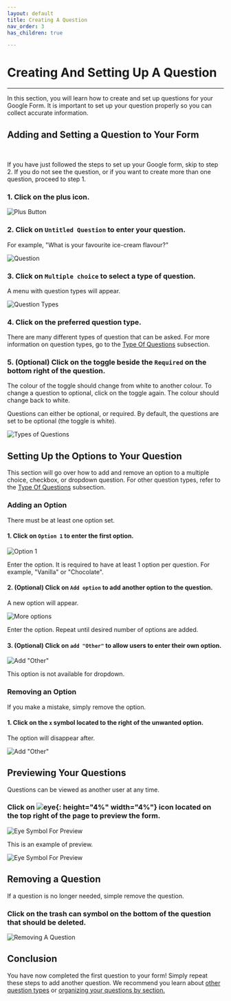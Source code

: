 ```yaml
---
layout: default
title: Creating A Question
nav_order: 3
has_children: true

---
```


# Creating And Setting Up A Question

---

In this section, you will learn how to create and set up questions for your Google Form. It is important to set up your question properly so you can collect accurate information.

## Adding and Setting a Question to Your Form

<br />

If you have just followed the steps to set up your Google form, skip to step 2. If you do not see the question, or if you want to create more than one question, proceed to step 1.

### 1. Click on the plus icon.

![Plus Button](https://github.com/kevtrng/Google-Forms-Guide/blob/gh-pages/docs/images/addingQuestions/1_addingAQuestion.png?raw=true)

### 2. Click on `Untitled Question` to enter your question. 

For example, "What is your favourite ice-cream flavour?"

![Question](https://github.com/kevtrng/Google-Forms-Guide/blob/gh-pages/docs/images/addingQuestions/2_Question.gif?raw=true)

### 3. Click on `Multiple choice` to select a type of question. 

A menu with question types will appear.

![Question Types](https://github.com/kevtrng/Google-Forms-Guide/blob/gh-pages/docs/images/addingQuestions/2_typesOfQuestions.gif?raw=true)

### 4. Click on the preferred question type.

There are many different types of question that can be asked. For more information on question types, go to the [Type Of Questions](./typesOfQuestions.md) subsection.

### 5. (Optional) Click on the toggle beside the `Required` on the bottom right of the question. 
The colour of the toggle should change from white to another colour. To change a question to optional, click on the toggle again. The colour should change back to white.

Questions can either be optional, or required. By default, the questions are set to be optional (the toggle is white).

![Types of Questions](https://github.com/kevtrng/Google-Forms-Guide/blob/gh-pages/docs/images/addingQuestions/2_required.gif?raw=true)

## Setting Up the Options to Your Question

This section will go over how to add and remove an option to a multiple choice, checkbox, or dropdown question. For other question types, refer to the [Type Of Questions](./typesOfQuestions.md) subsection.
  <br/>

### Adding an Option

There must be at least one option set.

#### 1. Click on `Option 1` to enter the first option.

![Option 1](https://github.com/kevtrng/Google-Forms-Guide/blob/gh-pages/docs/images/addingQuestions/3_firstOptions.png?raw=true)

Enter the option. It is required to have at least 1 option per question. For example, "Vanilla" or "Chocolate".

#### 2. (Optional) Click on `Add option` to add another option to the question. 

A new option will appear. 

![More options](https://github.com/kevtrng/Google-Forms-Guide/blob/gh-pages/docs/images/addingQuestions/3_additionalOptions.gif?raw=true)

Enter the option. Repeat until desired number of options are added.

#### 3. (Optional) Click on `add "Other"` to allow users to enter their own option.

![Add "Other"](https://github.com/kevtrng/Google-Forms-Guide/blob/gh-pages/docs/images/addingQuestions/3_addOther.png?raw=true)

This option is not available for dropdown.

### Removing an Option

If you make a mistake, simply remove the option.

#### 1. Click on the `x` symbol located to the right of the unwanted option. 

The option will disappear after.

![Add "Other"](https://github.com/kevtrng/Google-Forms-Guide/blob/gh-pages/docs/images/addingQuestions/3_removeOption.gif?raw=true)

## Previewing Your Questions

Questions can be viewed as another user at any time.

### Click on ![eye](https://github.com/kevtrng/Google-Forms-Guide/blob/gh-pages/docs/images/icons/eye.png?raw=true){: height="4%" width="4%"} icon located on the top right of the page to preview the form.

![Eye Symbol For Preview](https://github.com/kevtrng/Google-Forms-Guide/blob/gh-pages/docs/images/addingQuestions/4_eyeSymbol.png?raw=true)  

This is an example of preview.

![Eye Symbol For Preview](https://github.com/kevtrng/Google-Forms-Guide/blob/gh-pages/docs/images/addingQuestions/4_preview.png?raw=true)

## Removing a Question

If a question is no longer needed, simple remove the question.

### Click on the trash can symbol on the bottom of the question that should be deleted.

![Removing A Question](https://github.com/kevtrng/Google-Forms-Guide/blob/gh-pages/docs/images/addingQuestions/5_removingQuestion.png?raw=true)

## Conclusion

You have now completed the first question to your form! Simply repeat these steps to add another question. We recommend you learn about [other question types](./typesOfQuestions.md) or [organizing your questions by section.](../formsSections.md)
